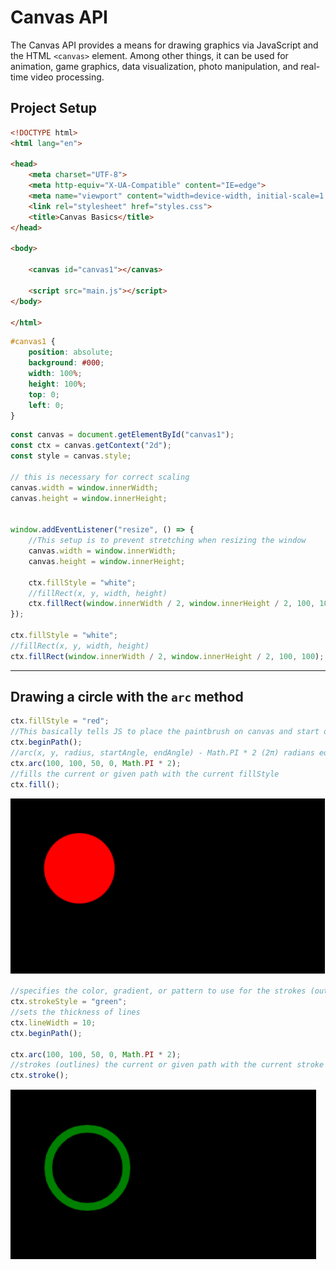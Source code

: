 # Canvas API

The Canvas API provides a means for drawing graphics via JavaScript and the HTML `<canvas>` element. Among other things, it can be used for animation, game graphics, data visualization, photo manipulation, and real-time video processing.

## Project Setup


```html
<!DOCTYPE html>
<html lang="en">

<head>
    <meta charset="UTF-8">
    <meta http-equiv="X-UA-Compatible" content="IE=edge">
    <meta name="viewport" content="width=device-width, initial-scale=1.0">
    <link rel="stylesheet" href="styles.css">
    <title>Canvas Basics</title>
</head>

<body>

    <canvas id="canvas1"></canvas>

    <script src="main.js"></script>
</body>

</html>
```

```css
#canvas1 {
    position: absolute;
    background: #000;
    width: 100%;
    height: 100%;
    top: 0;
    left: 0;
}
```

```javascript
const canvas = document.getElementById("canvas1");
const ctx = canvas.getContext("2d");
const style = canvas.style;

// this is necessary for correct scaling
canvas.width = window.innerWidth;
canvas.height = window.innerHeight;


window.addEventListener("resize", () => {
    //This setup is to prevent stretching when resizing the window
    canvas.width = window.innerWidth;
    canvas.height = window.innerHeight;

    ctx.fillStyle = "white";
    //fillRect(x, y, width, height)
    ctx.fillRect(window.innerWidth / 2, window.innerHeight / 2, 100, 100);
});

ctx.fillStyle = "white";
//fillRect(x, y, width, height)
ctx.fillRect(window.innerWidth / 2, window.innerHeight / 2, 100, 100);
```

---

## Drawing a circle with the `arc` method

```javascript
ctx.fillStyle = "red";
//This basically tells JS to place the paintbrush on canvas and start drawing
ctx.beginPath();
//arc(x, y, radius, startAngle, endAngle) - Math.PI * 2 (2π) radians equals 360° (a full circle)
ctx.arc(100, 100, 50, 0, Math.PI * 2);
//fills the current or given path with the current fillStyle
ctx.fill();
```

![](./can1.png)

```javascript
//specifies the color, gradient, or pattern to use for the strokes (outlines) around shapes
ctx.strokeStyle = "green";
//sets the thickness of lines
ctx.lineWidth = 10;
ctx.beginPath();

ctx.arc(100, 100, 50, 0, Math.PI * 2);
//strokes (outlines) the current or given path with the current stroke style.
ctx.stroke();
```

![](./can2.png)
